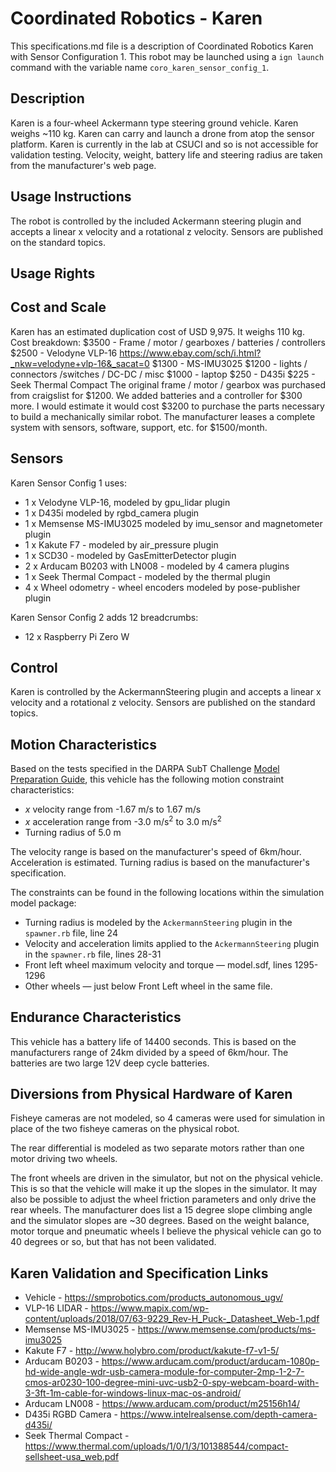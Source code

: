 
<!--- This is a Markdown description of a robot model submitted for inclusion in the
DARPA Subterranean Challenge Technology Repository -->
# Coordinated Robotics - Karen
This specifications.md file is a description of Coordinated Robotics Karen with Sensor
Configuration 1. This robot may be launched using a `ign launch` command with the
variable name `coro_karen_sensor_config_1`.

## Description
Karen is a four-wheel Ackermann type steering ground vehicle. Karen weighs ~110 kg.
Karen can carry and launch a drone from atop the sensor platform.
Karen is currently in the lab at CSUCI and so is not accessible for validation
testing.  Velocity, weight, battery life and steering radius are taken from
the manufacturer's web page.

## Usage Instructions
The robot is controlled by the included Ackermann steering plugin and accepts a
linear x velocity and a rotational z velocity. Sensors are published on the standard
topics.

## Usage Rights


## Cost and Scale
Karen has an estimated duplication cost of USD 9,975. It weighs 110 kg.
Cost breakdown:
$3500 - Frame / motor / gearboxes / batteries / controllers
$2500 - Velodyne VLP-16 https://www.ebay.com/sch/i.html?_nkw=velodyne+vlp-16&_sacat=0
$1300 - MS-IMU3025
$1200 - lights / connectors /switches / DC-DC / misc
$1000 - laptop
$250  - D435i
$225  - Seek Thermal Compact
The original frame / motor / gearbox was purchased from craigslist for $1200.  We added
batteries and a controller for $300 more.  I would estimate it would cost $3200 to
purchase the parts necessary to build a mechanically similar robot.  The manufacturer
leases a complete system with sensors, software, support, etc. for $1500/month.

## Sensors
Karen Sensor Config 1 uses:
* 1 x Velodyne VLP-16, modeled by gpu_lidar plugin
* 1 x D435i modeled by rgbd_camera plugin
* 1 x Memsense MS-IMU3025 modeled by imu_sensor and magnetometer plugin
* 1 x Kakute F7 - modeled by air_pressure plugin
* 1 x SCD30 - modeled by GasEmitterDetector plugin
* 2 x Arducam B0203 with LN008 - modeled by 4 camera plugins
* 1 x Seek Thermal Compact - modeled by the thermal plugin
* 4 x Wheel odometry - wheel encoders modeled by pose-publisher plugin

Karen Sensor Config 2 adds 12 breadcrumbs:
* 12 x Raspberry Pi Zero W

## Control
Karen is controlled by the AckermannSteering plugin and accepts a linear x velocity
and a rotational z velocity.  Sensors are published on the standard topics.


## Motion Characteristics
Based on the tests specified in the DARPA SubT Challenge [Model Preparation
Guide](https://subtchallenge.com/resources/Simulation_Model_Preparation_Guide.pdf), this vehicle has the following motion
constraint characteristics:

* _x_ velocity range from -1.67 m/s to 1.67 m/s
* _x_ acceleration range from -3.0 m/s<sup>2</sup> to 3.0 m/s<sup>2</sup>
* Turning radius of 5.0 m

The velocity range is based on the manufacturer's speed of 6km/hour.
Acceleration is estimated.
Turning radius is based on the manufacturer's specification.

The constraints can be found in the following locations within the simulation model package:

* Turning radius is modeled by the `AckermannSteering` plugin in the `spawner.rb` file, line 24
* Velocity and acceleration limits applied to the `AckermannSteering` plugin in the `spawner.rb` file, lines 28-31
* Front left wheel maximum velocity and torque &mdash; model.sdf, lines 1295-1296
* Other wheels &mdash; just below Front Left wheel in the same file.


## Endurance Characteristics
This vehicle has a battery life of 14400 seconds.  This is based on the manufacturers range of 24km
divided by a speed of 6km/hour.  The batteries are two large 12V deep cycle batteries.


## Diversions from Physical Hardware of Karen
Fisheye cameras are not modeled, so 4 cameras were used for simulation in place of the two fisheye cameras on the physical robot.

The rear differential is modeled as two separate motors rather than one motor driving two wheels.

The front wheels are driven in the simulator, but not on the physical vehicle.  This is so that the vehicle
will make it up the slopes in the simulator.  It may also be possible to adjust the wheel friction
parameters and only drive the rear wheels.  The manufacturer does list a 15 degree slope climbing angle
and the simulator slopes are ~30 degrees.  Based on the weight balance, motor torque and pneumatic wheels
I believe the physical vehicle can go to 40 degrees or so, but that has not been validated.


## Karen Validation and Specification Links

* Vehicle - https://smprobotics.com/products_autonomous_ugv/
* VLP-16 LIDAR -  https://www.mapix.com/wp-content/uploads/2018/07/63-9229_Rev-H_Puck-_Datasheet_Web-1.pdf
* Memsense MS-IMU3025 - https://www.memsense.com/products/ms-imu3025
* Kakute F7 - http://www.holybro.com/product/kakute-f7-v1-5/
* Arducam B0203 - https://www.arducam.com/product/arducam-1080p-hd-wide-angle-wdr-usb-camera-module-for-computer-2mp-1-2-7-cmos-ar0230-100-degree-mini-uvc-usb2-0-spy-webcam-board-with-3-3ft-1m-cable-for-windows-linux-mac-os-android/
* Arducam LN008 - https://www.arducam.com/product/m25156h14/
* D435i RGBD Camera - https://www.intelrealsense.com/depth-camera-d435i/
* Seek Thermal Compact - https://www.thermal.com/uploads/1/0/1/3/101388544/compact-sellsheet-usa_web.pdf
